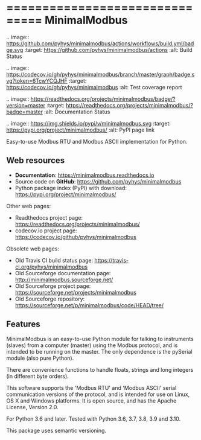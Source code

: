 ===============================
MinimalModbus
===============================

.. image:: https://github.com/pyhys/minimalmodbus/actions/workflows/build.yml/badge.svg
        :target: https://github.com/pyhys/minimalmodbus/actions
        :alt: Build Status

.. image:: https://codecov.io/gh/pyhys/minimalmodbus/branch/master/graph/badge.svg?token=6TcwYCQJHF
        :target: https://codecov.io/gh/pyhys/minimalmodbus
        :alt: Test coverage report

.. image:: https://readthedocs.org/projects/minimalmodbus/badge/?version=master
        :target: https://readthedocs.org/projects/minimalmodbus/?badge=master
        :alt: Documentation Status

.. image:: https://img.shields.io/pypi/v/minimalmodbus.svg
        :target: https://pypi.org/project/minimalmodbus/
        :alt: PyPI page link


Easy-to-use Modbus RTU and Modbus ASCII implementation for Python.

Web resources
-------------

* **Documentation**: https://minimalmodbus.readthedocs.io
* Source code on **GitHub**: https://github.com/pyhys/minimalmodbus
* Python package index (PyPI) with download: https://pypi.org/project/minimalmodbus/

Other web pages:

* Readthedocs project page: https://readthedocs.org/projects/minimalmodbus/
* codecov.io project page: https://codecov.io/github/pyhys/minimalmodbus

Obsolete web pages:

* Old Travis CI build status page: https://travis-ci.org/pyhys/minimalmodbus
* Old Sourceforge documentation page: http://minimalmodbus.sourceforge.net/
* Old Sourceforge project page: https://sourceforge.net/projects/minimalmodbus
* Old Sourceforge repository: https://sourceforge.net/p/minimalmodbus/code/HEAD/tree/


Features
--------
MinimalModbus is an easy-to-use Python module for talking to instruments (slaves)
from a computer (master) using the Modbus protocol, and is intended to be running on the master.
The only dependence is the pySerial module (also pure Python).

There are convenience functions to handle floats, strings and long integers
(in different byte orders).

This software supports the 'Modbus RTU' and 'Modbus ASCII' serial communication
versions of the protocol, and is intended for use on Linux, OS X and Windows platforms.
It is open source, and has the Apache License, Version 2.0.

For Python 3.6 and later. Tested with Python 3.6, 3.7, 3.8, 3.9 and 3.10.

This package uses semantic versioning.
